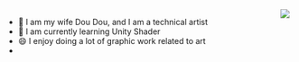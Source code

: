<img align="right" src="https://github-readme-stats.vercel.app/api?username=yunyufeiwei&show_icons=true&icon_color=CE1D2D&text_color=718096&bg_color=ffffff&hide_title=true" />

- 🔭 I am my wife Dou Dou, and I am a technical artist
- 🌱 I am currently learning Unity Shader
- 😄 I enjoy doing a lot of graphic work related to art
- <!--
- 
- **yunyufeiwei/yunyufeiwei** is a ✨ _special_ ✨ repository because its `README.md` (this file) appears on your GitHub profile.



